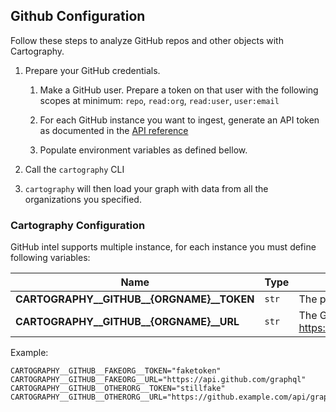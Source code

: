 ## Github Configuration

Follow these steps to analyze GitHub repos and other objects with Cartography.

1. Prepare your GitHub credentials.

    1. Make a GitHub user. Prepare a token on that user with the following scopes at minimum: `repo`, `read:org`, `read:user`, `user:email`

    1. For each GitHub instance you want to ingest, generate an API token as documented in the [API reference](https://developer.github.com/v3/auth/)
    1. Populate environment variables as defined bellow.

1. Call the `cartography` CLI

1. `cartography` will then load your graph with data from all the organizations you specified.

### Cartography Configuration

GitHub intel supports multiple instance, for each instance you must define following variables:

| **Name** | **Type** | **Description** |
|----------|----------|-----------------|
| **CARTOGRAPHY__GITHUB__{ORGNAME}__TOKEN** | `str` | The personnal access Token |
| **CARTOGRAPHY__GITHUB__{ORGNAME}__URL** | `str` | The GraphQL API URL (e.g. https://api.github.com/graphql). |

Example:
```
CARTOGRAPHY__GITHUB__FAKEORG__TOKEN="faketoken"
CARTOGRAPHY__GITHUB__FAKEORG__URL="https://api.github.com/graphql"
CARTOGRAPHY__GITHUB__OTHERORG__TOKEN="stillfake"
CARTOGRAPHY__GITHUB__OTHERORG__URL="https://github.example.com/api/graphql"
```
